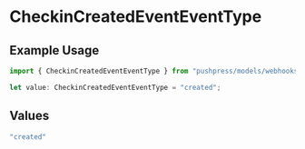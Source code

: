 # CheckinCreatedEventEventType

## Example Usage

```typescript
import { CheckinCreatedEventEventType } from "pushpress/models/webhooks/checkincreatedevent.js";

let value: CheckinCreatedEventEventType = "created";
```

## Values

```typescript
"created"
```